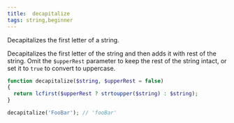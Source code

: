 ```yaml
---
title:  decapitalize
tags: string,beginner
---
```


Decapitalizes the first letter of a string.

Decapitalizes the first letter of the string and then adds it with rest of the string. 
Omit the `$upperRest` parameter to keep the rest of the string intact, or set it to `true` to convert to uppercase.

```php
function decapitalize($string, $upperRest = false)
{
  return lcfirst($upperRest ? strtoupper($string) : $string);
}
```

```php
decapitalize('FooBar'); // 'fooBar'
```
